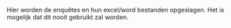 Hier worden de enquêtes en hun excel/word bestanden opgeslagen.
Het is mogelijk dat dit nooit gebruikt zal worden.
